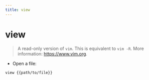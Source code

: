 ```yaml
---
title: view
---
```

# view

> A read-only version of `vim`.
> This is equivalent to `vim -R`.
> More information: <https://www.vim.org>.

- Open a file:

`view {{path/to/file}}`
